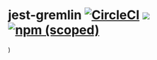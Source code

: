 # jest-gremlin [![CircleCI](https://circleci.com/gh/shelfio/jest-gremlin/tree/master.svg?style=svg)](https://circleci.com/gh/shelfio/jest-gremlin/tree/master) ![](https://img.shields.io/badge/code_style-prettier-ff69b4.svg) [![npm (scoped)](https://img.shields.io/npm/v/@shelf/jest-gremlin.svg)](https://www.npmjs.com/package/@shelf/jest-gremlin)
)
